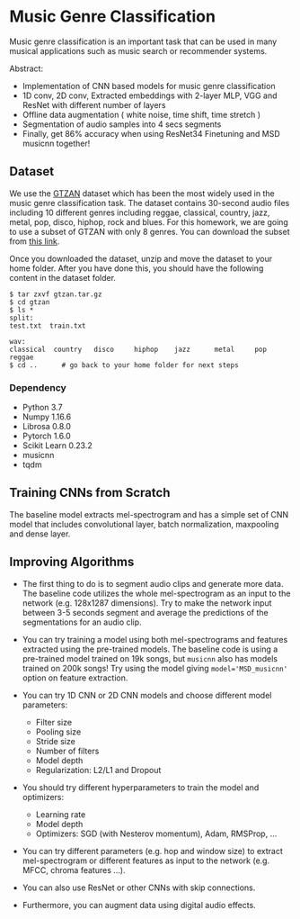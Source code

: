 # Music Genre Classification
Music genre classification is an important task that can be used in many musical applications such as music search or recommender systems. 

Abstract:
* Implementation of CNN based models for music genre classification
* 1D conv, 2D conv, Extracted embeddings with 2-layer MLP, VGG and ResNet with different number of layers  
* Offline data augmentation ( white noise, time shift, time stretch )
* Segmentation of audio samples into 4 secs segments
* Finally, get 86% accuracy when using ResNet34 Finetuning and MSD musicnn together!

## Dataset
We use the [GTZAN](http://marsyas.info/downloads/datasets.html) dataset which has been the most widely used in the music genre classification task. 
The dataset contains 30-second audio files including 10 different genres including reggae, classical, country, jazz, metal, pop, disco, hiphop, rock and blues. 
For this homework, we are going to use a subset of GTZAN with only 8 genres. You can download the subset from [this link](https://drive.google.com/file/d/1J1DM0QzuRgjzqVWosvPZ1k7MnBRG-IxS/view?usp=sharing).

Once you downloaded the dataset, unzip and move the dataset to your home folder. After you have done this, you should have the following content in the dataset folder.  
```
$ tar zxvf gtzan.tar.gz
$ cd gtzan
$ ls *
split:
test.txt  train.txt

wav:
classical  country   disco     hiphop    jazz      metal     pop       reggae
$ cd ..      # go back to your home folder for next steps
```

### Dependency
* Python 3.7
* Numpy 1.16.6
* Librosa 0.8.0
* Pytorch 1.6.0
* Scikit Learn 0.23.2
* musicnn
* tqdm

## Training CNNs from Scratch
The baseline model extracts mel-spectrogram and has a simple set of CNN model 
that includes convolutional layer, batch normalization, maxpooling and dense layer.


## Improving Algorithms 
* The first thing to do is to segment audio clips and generate more data. The baseline code utilizes the whole mel-spectrogram as an input to the network (e.g. 128x1287 dimensions). Try to make the network input between 3-5 seconds segment and average the predictions of the segmentations for an audio clip.

* You can try training a model using both mel-spectrograms and features extracted using the pre-trained models. The baseline code is using a pre-trained model trained on 19k songs, but `musicnn` also has models trained on 200k songs! Try using the model giving `model='MSD_musicnn'` option on feature extraction.

* You can try 1D CNN or 2D CNN models and choose different model parameters:
    * Filter size
    * Pooling size
    * Stride size 
    * Number of filters
    * Model depth
    * Regularization: L2/L1 and Dropout

* You should try different hyperparameters to train the model and optimizers:
    * Learning rate
    * Model depth
    * Optimizers: SGD (with Nesterov momentum), Adam, RMSProp, ...

* You can try different parameters (e.g. hop and window size) to extract mel-spectrogram or different features as input to the network (e.g. MFCC, chroma features ...). 

* You can also use ResNet or other CNNs with skip connections. 

* Furthermore, you can augment data using digital audio effects.
